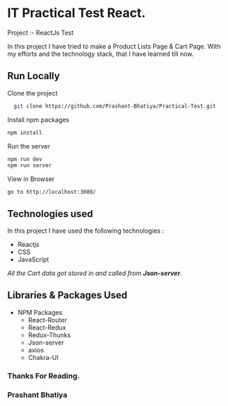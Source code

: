 
# IT Practical Test React.

Project :- ReactJs Test 

In this project I have tried to make a Product Lists Page & Cart Page. With my efforts and the technology stack, that I have learned till now.

## Run Locally

Clone the project

```bash
  git clone https://github.com/Prashant-Bhatiya/Practical-Test.git
```

Install npm packages

```bash
npm install
```

Run the server
```bash
npm run dev
npm run server
```

View in Browser
```
go to http://localhost:3000/
```

## Technologies used

In this project I have used the following technologies :

- Reactjs
- CSS
- JavaScript

*All the Cart data got stored in and called from **Json-server**.*

## Libraries & Packages Used

- NPM Packages
  - React-Router
  - React-Redux
  - Redux-Thunks
  - Json-server
  - axios
  - Chakra-UI

### Thanks For Reading.
### Prashant Bhatiya





  
